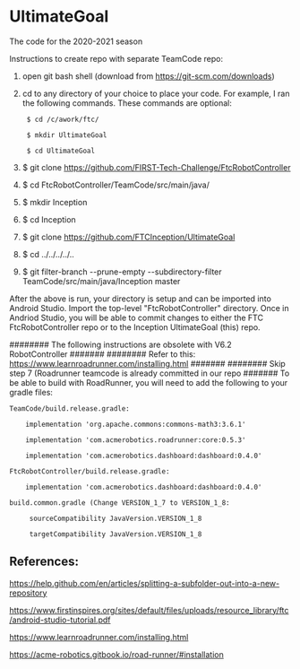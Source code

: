# UltimateGoal
The code for the 2020-2021 season


Instructions to create repo with separate TeamCode repo:

1) open git bash shell (download from https://git-scm.com/downloads) 
  
2) cd to any directory of your choice to place your code.  For example, I ran the following commands.  These commands are optional:

        $ cd /c/awork/ftc/

        $ mkdir UltimateGoal

        $ cd UltimateGoal



 
3) $ git clone https://github.com/FIRST-Tech-Challenge/FtcRobotController
4) $ cd FtcRobotController/TeamCode/src/main/java/
5) $ mkdir Inception
6) $ cd Inception
7) $ git clone https://github.com/FTCInception/UltimateGoal
8) $ cd ../../../../..
9) $ git filter-branch --prune-empty --subdirectory-filter TeamCode/src/main/java/Inception master


After the above is run, your directory is setup and can be imported into Android Studio.  Import the top-level "FtcRobotController" directory. Once in Andriod Studio, you will be able to commit changes to either the FTC FtcRobotController repo or to the Inception UltimateGoal (this) repo.


######## The following instructions are obsolete with V6.2 RobotController #######
########   Refer to this: https://www.learnroadrunner.com/installing.html  #######
######## Skip step 7 (Roadrunner teamcode is already committed in our repo #######
To be able to build with RoadRunner, you will need to add the following to your gradle files:

    TeamCode/build.release.gradle:

        implementation 'org.apache.commons:commons-math3:3.6.1'

        implementation 'com.acmerobotics.roadrunner:core:0.5.3'

        implementation 'com.acmerobotics.dashboard:dashboard:0.4.0'

    FtcRobotController/build.release.gradle:

        implementation 'com.acmerobotics.dashboard:dashboard:0.4.0'

    build.common.gradle (Change VERSION_1_7 to VERSION_1_8:

         sourceCompatibility JavaVersion.VERSION_1_8

         targetCompatibility JavaVersion.VERSION_1_8

## References:

https://help.github.com/en/articles/splitting-a-subfolder-out-into-a-new-repository

https://www.firstinspires.org/sites/default/files/uploads/resource_library/ftc/android-studio-tutorial.pdf

https://www.learnroadrunner.com/installing.html

https://acme-robotics.gitbook.io/road-runner/#installation

